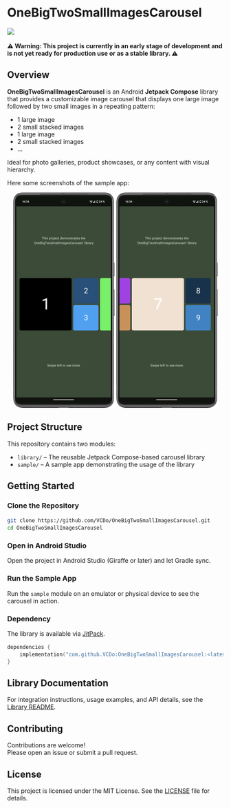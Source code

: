 # OneBigTwoSmallImagesCarousel
[![](https://jitpack.io/v/VCDo/OneBigTwoSmallImagesCarousel.svg)](https://jitpack.io/#VCDo/OneBigTwoSmallImagesCarousel)

**⚠️ Warning: This project is currently in an early stage of development and is not yet ready for
production use or as a stable library. ⚠️**

## Overview

**OneBigTwoSmallImagesCarousel** is an Android **Jetpack Compose** library that provides a
customizable image carousel that displays one large image followed by two small images in a
repeating pattern:
- 1 large image
- 2 small stacked images
- 1 large image
- 2 small stacked images
- …

Ideal for photo galleries, product showcases, or any content with visual hierarchy.

Here some screenshots of the sample app:
<p align="center">
  <img src="sample/screenshots/start.png" width="236" alt="Screenshot 1 of OBTSICarousel's sample app">
  <img src="sample/screenshots/end.png" width="236" alt="Screenshot 2 of OBTSICarousel's sample app">
</p>

## Project Structure

This repository contains two modules:

- `library/` – The reusable Jetpack Compose-based carousel library
- `sample/` – A sample app demonstrating the usage of the library

## Getting Started

### Clone the Repository

```bash
git clone https://github.com/VCDo/OneBigTwoSmallImagesCarousel.git
cd OneBigTwoSmallImagesCarousel
```

### Open in Android Studio

Open the project in Android Studio (Giraffe or later) and let Gradle sync.

### Run the Sample App

Run the `sample` module on an emulator or physical device to see the carousel in action.

### Dependency

The library is available via [JitPack](https://jitpack.io).

```kotlin
dependencies {
    implementation("com.github.VCDo:OneBigTwoSmallImagesCarousel:<latest-version>")
}
```

## Library Documentation

For integration instructions, usage examples, and API details, see the [Library README](library/README.md).

## Contributing

Contributions are welcome!  
Please open an issue or submit a pull request.

## License

This project is licensed under the MIT License. See the [LICENSE](LICENSE) file for details.
